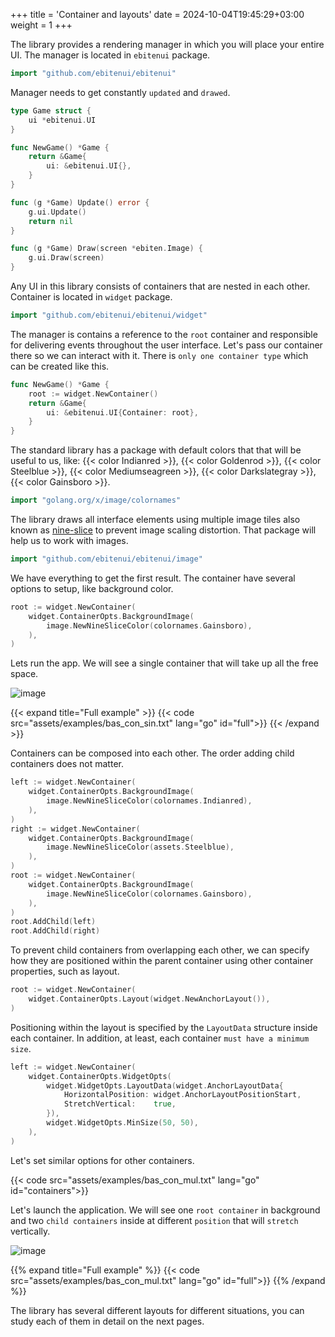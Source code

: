 +++
title = 'Container and layouts'
date = 2024-10-04T19:45:29+03:00
weight = 1
+++

The library provides a rendering manager in 
which you will place your entire UI. The manager is located in `ebitenui` package.
```go
import "github.com/ebitenui/ebitenui"
```

Manager needs to get constantly `updated` and `drawed`.
```go
type Game struct {
	ui *ebitenui.UI
}

func NewGame() *Game {
	return &Game{
		ui: &ebitenui.UI{},
	}
}

func (g *Game) Update() error {
	g.ui.Update()
	return nil
}

func (g *Game) Draw(screen *ebiten.Image) {
	g.ui.Draw(screen)
}
```

Any UI in this library consists of containers that are nested in each other. Container is located in `widget` package.
```go
import "github.com/ebitenui/ebitenui/widget"
```

The manager is contains a reference to the `root` container and responsible for delivering events throughout the user interface.
Let's pass our container there so we can interact with it. There is `only one container type` which can be created like this.
```go
func NewGame() *Game {
    root := widget.NewContainer()
    return &Game{
        ui: &ebitenui.UI{Container: root},
    }
}
```

The standard library has a package with default colors that that will be useful to us, like: {{< color Indianred >}}, {{< color Goldenrod >}}, {{< color Steelblue >}}, {{< color Mediumseagreen >}}, {{< color Darkslategray >}}, {{< color Gainsboro >}}.

```go
import "golang.org/x/image/colornames"
```

The library draws all interface elements using multiple image tiles also known as [nine-slice](https://en.wikipedia.org/wiki/9-slice_scaling) to prevent image scaling distortion. That package will help us to work with images.

```go
import "github.com/ebitenui/ebitenui/image"
```

We have everything to get the first result. The container have several options to setup, like background color.

```go
root := widget.NewContainer(
    widget.ContainerOpts.BackgroundImage(
        image.NewNineSliceColor(colornames.Gainsboro),
    ),
)
```

Lets run the app. We will see a single container that will take up all the free space.

![image](examples/bas_con_sin.png)

{{< expand title="Full example" >}}
{{< code src="assets/examples/bas_con_sin.txt" lang="go" id="full">}}
{{< /expand >}}


Containers can be composed into each other. The order adding child containers does not matter.

```go
left := widget.NewContainer(
	widget.ContainerOpts.BackgroundImage(
		image.NewNineSliceColor(colornames.Indianred),
	),
)
right := widget.NewContainer(
	widget.ContainerOpts.BackgroundImage(
		image.NewNineSliceColor(assets.Steelblue),
	),
)
root := widget.NewContainer(
	widget.ContainerOpts.BackgroundImage(
		image.NewNineSliceColor(colornames.Gainsboro),
	),
)
root.AddChild(left)
root.AddChild(right)
```

To prevent child containers from overlapping each other, we can specify how they are positioned within the parent container using other container properties, such as layout.

```go
root := widget.NewContainer(
    widget.ContainerOpts.Layout(widget.NewAnchorLayout()),
)
```

Positioning within the layout is specified by the `LayoutData` structure inside each container. In addition, at least, each container `must have a minimum size`.

```go
left := widget.NewContainer(
    widget.ContainerOpts.WidgetOpts(
        widget.WidgetOpts.LayoutData(widget.AnchorLayoutData{
            HorizontalPosition: widget.AnchorLayoutPositionStart,
            StretchVertical:    true,
        }),
        widget.WidgetOpts.MinSize(50, 50),
    ),
)
```

Let's set similar options for other containers.

{{< code src="assets/examples/bas_con_mul.txt" lang="go" id="containers">}}

Let's launch the application. We will see one `root container` in background and two `child containers` inside at different `position` that will `stretch` vertically.

![image](examples/bas_con_mul.png)


{{% expand title="Full example" %}}
{{< code src="assets/examples/bas_con_mul.txt" lang="go" id="full">}}
{{% /expand %}}

The library has several different layouts for different situations, you can study each of them in detail on the next pages.

